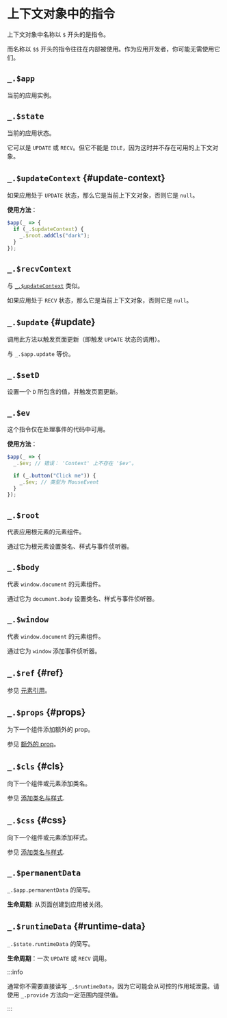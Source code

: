 # 上下文对象中的指令

上下文对象中名称以 `$` 开头的是指令。

而名称以 `$$` 开头的指令往往在内部被使用。作为应用开发者，你可能无需使用它们。

## `_.$app`

当前的应用实例。

## `_.$state`

当前的应用状态。

它可以是 `UPDATE` 或 `RECV`。但它不能是 `IDLE`，因为这时并不存在可用的上下文对象。

## `_.$updateContext` {#update-context}

如果应用处于 `UPDATE` 状态，那么它是当前上下文对象，否则它是 `null`。

**使用方法**：

```ts
$app(_ => {
  if (_.$updateContext) {
    _.$root.addCls("dark");
  }
});
```

## `_.$recvContext`

与 [`_.$updateContext`](#update-context) 类似。

如果应用处于 `RECV` 状态，那么它是当前上下文对象，否则它是 `null`。

## `_.$update` {#update}

调用此方法以触发页面更新（即触发 `UPDATE` 状态的调用）。

与 `_.$app.update` 等价。

## `_.$setD`

设置一个 `D` 所包含的值，并触发页面更新。

## `_.$ev`

这个指令仅在处理事件的代码中可用。

**使用方法**：

```ts
$app(_ => {
  _.$ev; // 错误： 'Context' 上不存在 '$ev'。

  if (_.button("Click me")) {
    _.$ev; // 类型为 MouseEvent
  }
});
```

## `_.$root`

代表应用根元素的元素组件。

通过它为根元素设置类名、样式与事件侦听器。

## `_.$body`

代表 `window.document` 的元素组件。

通过它为 `document.body` 设置类名、样式与事件侦听器。

## `_.$window`

代表 `window.document` 的元素组件。

通过它为 `window` 添加事件侦听器。

## `_.$ref` {#ref}

参见 [元素引用](../guide/essentials/lowlevel#ref-element)。

## `_.$props` {#props}

为下一个组件添加额外的 prop。

参见 [额外的 prop](../essentials/component#extra-props)。

## `_.$cls` {#cls}

向下一个组件或元素添加类名。

参见 [添加类名与样式](../essentials/rendering-basics#add-classes-and-styles).

## `_.$css` {#css}

向下一个组件或元素添加样式。

参见 [添加类名与样式](../essentials/rendering-basics#add-classes-and-styles).

## `_.$permanentData`

`_.$app.permanentData` 的简写。

**生命周期**: 从页面创建到应用被关闭。

## `_.$runtimeData` {#runtime-data}

`_.$state.runtimeData` 的简写。

**生命周期**：一次 `UPDATE` 或 `RECV` 调用。

:::info

通常你不需要直接读写 `_.$runtimeData`，因为它可能会从可控的作用域泄露。请使用 `_.provide` 方法向一定范围内提供值。

:::
